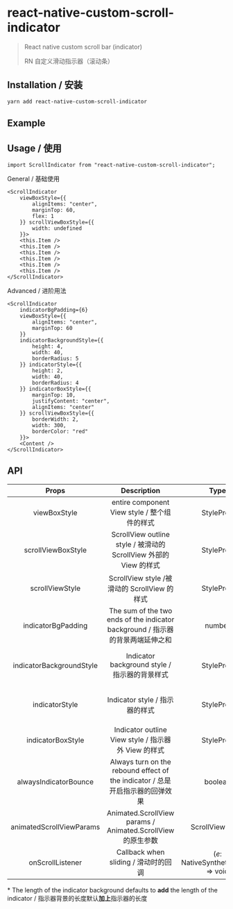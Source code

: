 # react-native-custom-scroll-indicator

>React native custom scroll bar (indicator)
>
>RN 自定义滑动指示器（滚动条）

## Installation / 安装

```bash
yarn add react-native-custom-scroll-indicator
```

## Example




## Usage / 使用

```tsx
import ScrollIndicator from "react-native-custom-scroll-indicator";
```

General / 基础使用

```tsx
<ScrollIndicator
    viewBoxStyle={{
        alignItems: "center",
        marginTop: 60,
        flex: 1
    }} scrollViewBoxStyle={{
        width: undefined
    }}>
    <this.Item />
    <this.Item />
    <this.Item />
    <this.Item />
    <this.Item />
    <this.Item />
</ScrollIndicator>
```

Advanced / 进阶用法

```tsx
<ScrollIndicator
    indicatorBgPadding={6}
    viewBoxStyle={{
        alignItems: "center",
        marginTop: 60
    }}
    indicatorBackgroundStyle={{
        height: 4,
        width: 40,
        borderRadius: 5
    }} indicatorStyle={{
        height: 2,
        width: 40,
        borderRadius: 4
    }} indicatorBoxStyle={{
        marginTop: 10,
        justifyContent: "center",
        alignItems: "center"
    }} scrollViewBoxStyle={{
        borderWidth: 2,
        width: 300,
        borderColor: "red"
    }}>
    <Content />
</ScrollIndicator>
```

## API

|          Props           | Description | Type | Default |
| :----------------------: | :---------: | :--------------------: | :-----: |
|       viewBoxStyle       | entire component View style / 整个组件的样式 | StyleProp<ViewStyle> |         |
|    scrollViewBoxStyle    | ScrollView outline style / 被滑动的 ScrollView 外部的 View 的样式 | StyleProp<ViewStyle> |  |
|     scrollViewStyle      | ScrollView style /被滑动的 ScrollView 的样式 | StyleProp<ViewStyle> |         |
|    indicatorBgPadding    | The sum of the two ends of the indicator background / 指示器的背景两端延伸之和 | number | 0 |
| indicatorBackgroundStyle | Indicator background style / 指示器的背景样式 | StyleProp<ViewStyle> | width：140; height: 8; * |
|      indicatorStyle      | Indicator style / 指示器的样式 | StyleProp<ViewStyle> | width：20; height: 4; |
|    indicatorBoxStyle     | Indicator outline View style / 指示器外 View 的样式 | StyleProp<ViewStyle> | * |
|  alwaysIndicatorBounce   | Always turn on the rebound effect of the indicator / 总是开启指示器的回弹效果 | boolean | false |
| animatedScrollViewParams | Animated.ScrollView params / Animated.ScrollView 的原生参数 | ScrollViewProps |         |
| onScrollListener | Callback when sliding / 滑动时的回调 | (*e*: NativeSyntheticEvent<unknown>) => void |         |

\* The length of the indicator background defaults to **add** the length of the indicator / 指示器背景的长度默认**加上**指示器的长度

